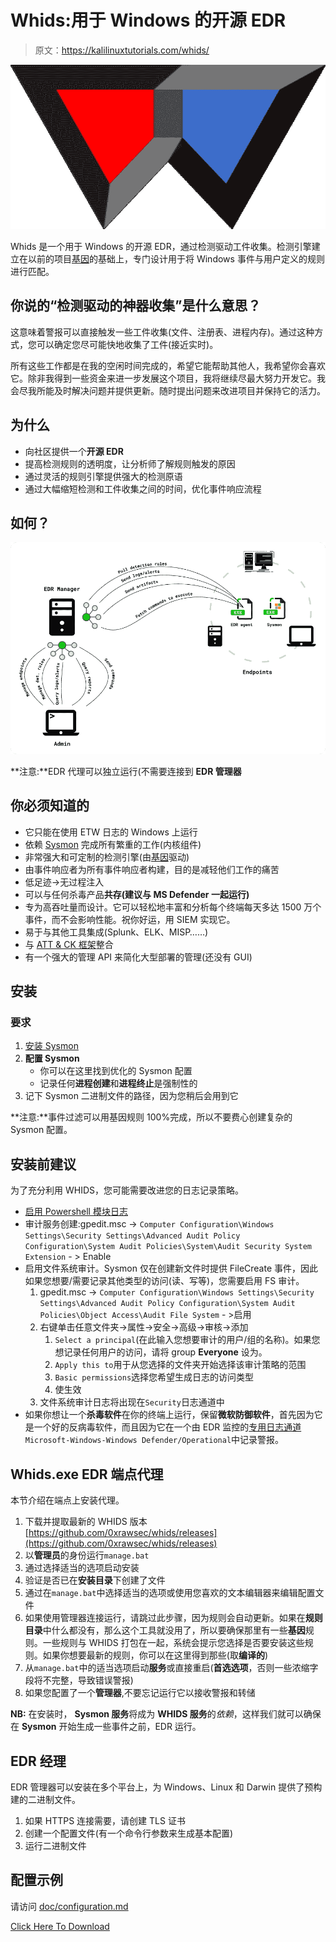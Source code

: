 # Whids:用于 Windows 的开源 EDR

> 原文：<https://kalilinuxtutorials.com/whids/>

[![](img/b3c07d91223ffa30793ffabe7f4df7bf.png)](https://blogger.googleusercontent.com/img/b/R29vZ2xl/AVvXsEi2urF1S0OvBE6IzkjQZrzZn55_aysRK-SZZcjnhCxQr0ZHwpjuhDWb9SOzrl-OyWciQk0k8qqfSO5-0tpIuObDLrZJd_0M7nsBL0tkRcYUyMEprJENKJe3T6HXWXehtzEmipbNbBagYuuq-CUuIQIi-M3mHmp9g1JFOyDu8go8AGQv8wsUt6nDj76_/s728/whids.png)

Whids 是一个用于 Windows 的开源 EDR，通过检测驱动工件收集。检测引擎建立在以前的项目[基因](https://github.com/0xrawsec/gene)的基础上，专门设计用于将 Windows 事件与用户定义的规则进行匹配。

## 你说的“检测驱动的神器收集”是什么意思？

这意味着警报可以直接触发一些工件收集(文件、注册表、进程内存)。通过这种方式，您可以确定您尽可能快地收集了工件(接近实时)。

所有这些工作都是在我的空闲时间完成的，希望它能帮助其他人，我希望你会喜欢它。除非我得到一些资金来进一步发展这个项目，我将继续尽最大努力开发它。我会尽我所能及时解决问题并提供更新。随时提出问题来改进项目并保持它的活力。

## 为什么

*   向社区提供一个**开源 EDR**
*   提高检测规则的透明度，让分析师了解规则触发的原因
*   通过灵活的规则引擎提供强大的检测原语
*   通过大幅缩短检测和工件收集之间的时间，优化事件响应流程

## 如何？

![](img/706dfb5b46c0f5a982a411a90bc176bd.png)

**注意:**EDR 代理可以独立运行(不需要连接到 **EDR 管理器**

## 你必须知道的

*   它只能在使用 ETW 日志的 Windows 上运行
*   依赖 [Sysmon](https://docs.microsoft.com/en-us/sysinternals/downloads/sysmon) 完成所有繁重的工作(内核组件)
*   非常强大和可定制的检测引擎(由[基因](https://github.com/0xrawsec/gene)驱动)
*   由事件响应者为所有事件响应者构建，目的是减轻他们工作的痛苦
*   低足迹->无过程注入
*   可以与任何杀毒产品**共存(建议与 **MS Defender** 一起运行)**
*   专为高吞吐量而设计。它可以轻松地丰富和分析每个终端每天多达 1500 万个事件，而不会影响性能。祝你好运，用 SIEM 实现它。
*   易于与其他工具集成(Splunk、ELK、MISP……)
*   与 [ATT & CK 框架](https://attack.mitre.org/)整合
*   有一个强大的管理 API 来简化大型部署的管理(还没有 GUI)

## 安装

### 要求

1.  [安装 Sysmon](https://docs.microsoft.com/en-us/sysinternals/downloads/sysmon)
2.  **配置 Sysmon**
    *   你可以在这里找到优化的 Sysmon 配置
    *   记录任何**进程创建**和**进程终止**是强制性的
3.  记下 Sysmon 二进制文件的路径，因为您稍后会用到它

**注意:**事件过滤可以用基因规则 100%完成，所以不要费心创建复杂的 Sysmon 配置。

## 安装前建议

为了充分利用 WHIDS，您可能需要改进您的日志记录策略。

*   [启用 Powershell 模块日志](https://www.fireeye.com/blog/threat-research/2016/02/greater_visibilityt.html)
*   审计服务创建:gpedit.msc -> `Computer Configuration\Windows Settings\Security Settings\Advanced Audit Policy Configuration\System Audit Policies\System\Audit Security System Extension` - > Enable
*   启用文件系统审计。Sysmon 仅在创建新文件时提供 FileCreate 事件，因此如果您想要/需要记录其他类型的访问(读、写等)，您需要启用 FS 审计。
    1.  gpedit.msc -> `Computer Configuration\Windows Settings\Security Settings\Advanced Audit Policy Configuration\System Audit Policies\Object Access\Audit File System` - >启用
    2.  右键单击任意文件夹->属性->安全->高级->审核->添加
        1.  `Select a principal`(在此输入您想要审计的用户/组的名称)。如果您想记录任何用户的访问，请将 group **Everyone** 设为。
        2.  `Apply this to`用于从您选择的文件夹开始选择该审计策略的范围
        3.  `Basic permissions`选择您希望生成日志的访问类型
        4.  使生效
    3.  文件系统审计日志将出现在`Security`日志通道中
*   如果你想让一个**杀毒软件**在你的终端上运行，保留**微软防御软件**，首先因为它是一个好的反病毒软件，而且因为它在一个由 EDR 监控的[专用日志通道](https://docs.microsoft.com/en-us/windows/security/threat-protection/windows-defender-antivirus/troubleshoot-windows-defender-antivirus#windows-defender-av-ids) `Microsoft-Windows-Windows Defender/Operational`中记录警报。

## Whids.exe EDR 端点代理

本节介绍在端点上安装代理。

1.  下载并提取最新的 WHIDS 版本[https://github.com/0xrawsec/whids/releases](https://github.com/0xrawsec/whids/releases)
2.  以**管理员**的身份运行`manage.bat`
3.  通过选择适当的选项启动安装
4.  验证是否已在**安装目录**下创建了文件
5.  通过在`manage.bat`中选择适当的选项或使用您喜欢的文本编辑器来编辑配置文件
6.  如果使用管理器连接运行，请跳过此步骤，因为规则会自动更新。如果在**规则目录**中什么都没有，那么这个工具就没用了，所以要确保那里有一些**基因**规则。一些规则与 WHIDS 打包在一起，系统会提示您选择是否要安装这些规则。如果你想要最新的规则，你可以在这里得到那些(取**编译的**)
7.  从`manage.bat`中的适当选项启动**服务**或直接重启(**首选选项**，否则一些浓缩字段将不完整，导致错误警报)
8.  如果您配置了一个**管理器**,不要忘记运行它以接收警报和转储

**NB:** 在安装时， **Sysmon 服务**将成为 **WHIDS 服务**的*依赖*，这样我们就可以确保在 **Sysmon** 开始生成一些事件之前，EDR 运行。

## EDR 经理

EDR 管理器可以安装在多个平台上，为 Windows、Linux 和 Darwin 提供了预构建的二进制文件。

1.  如果 HTTPS 连接需要，请创建 TLS 证书
2.  创建一个配置文件(有一个命令行参数来生成基本配置)
3.  运行二进制文件

## 配置示例

请访问 [doc/configuration.md](https://github.com/0xrawsec/whids/blob/master/doc/configuration.md)

[Click Here To Download](https://github.com/0xrawsec/whids)